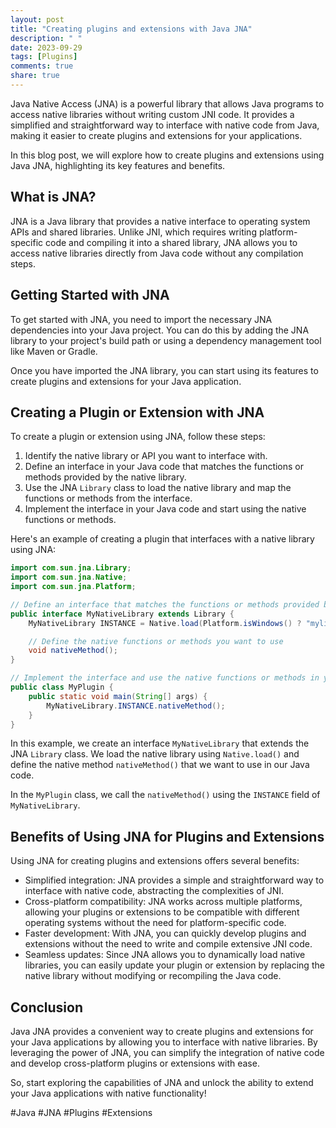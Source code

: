 ```yaml
---
layout: post
title: "Creating plugins and extensions with Java JNA"
description: " "
date: 2023-09-29
tags: [Plugins]
comments: true
share: true
---
```


Java Native Access (JNA) is a powerful library that allows Java programs to access native libraries without writing custom JNI code. It provides a simplified and straightforward way to interface with native code from Java, making it easier to create plugins and extensions for your applications.

In this blog post, we will explore how to create plugins and extensions using Java JNA, highlighting its key features and benefits.

## What is JNA?

JNA is a Java library that provides a native interface to operating system APIs and shared libraries. Unlike JNI, which requires writing platform-specific code and compiling it into a shared library, JNA allows you to access native libraries directly from Java code without any compilation steps.

## Getting Started with JNA

To get started with JNA, you need to import the necessary JNA dependencies into your Java project. You can do this by adding the JNA library to your project's build path or using a dependency management tool like Maven or Gradle.

Once you have imported the JNA library, you can start using its features to create plugins and extensions for your Java application.

## Creating a Plugin or Extension with JNA

To create a plugin or extension using JNA, follow these steps:

1. Identify the native library or API you want to interface with.
2. Define an interface in your Java code that matches the functions or methods provided by the native library.
3. Use the JNA `Library` class to load the native library and map the functions or methods from the interface.
4. Implement the interface in your Java code and start using the native functions or methods.

Here's an example of creating a plugin that interfaces with a native library using JNA:

```java
import com.sun.jna.Library;
import com.sun.jna.Native;
import com.sun.jna.Platform;

// Define an interface that matches the functions or methods provided by the native library
public interface MyNativeLibrary extends Library {
    MyNativeLibrary INSTANCE = Native.load(Platform.isWindows() ? "mylib.dll" : "mylib", MyNativeLibrary.class);

    // Define the native functions or methods you want to use
    void nativeMethod();
}

// Implement the interface and use the native functions or methods in your Java code
public class MyPlugin {
    public static void main(String[] args) {
        MyNativeLibrary.INSTANCE.nativeMethod();
    }
}
```

In this example, we create an interface `MyNativeLibrary` that extends the JNA `Library` class. We load the native library using `Native.load()` and define the native method `nativeMethod()` that we want to use in our Java code.

In the `MyPlugin` class, we call the `nativeMethod()` using the `INSTANCE` field of `MyNativeLibrary`.

## Benefits of Using JNA for Plugins and Extensions

Using JNA for creating plugins and extensions offers several benefits:

- Simplified integration: JNA provides a simple and straightforward way to interface with native code, abstracting the complexities of JNI.
- Cross-platform compatibility: JNA works across multiple platforms, allowing your plugins or extensions to be compatible with different operating systems without the need for platform-specific code.
- Faster development: With JNA, you can quickly develop plugins and extensions without the need to write and compile extensive JNI code.
- Seamless updates: Since JNA allows you to dynamically load native libraries, you can easily update your plugin or extension by replacing the native library without modifying or recompiling the Java code.

## Conclusion

Java JNA provides a convenient way to create plugins and extensions for your Java applications by allowing you to interface with native libraries. By leveraging the power of JNA, you can simplify the integration of native code and develop cross-platform plugins or extensions with ease.

So, start exploring the capabilities of JNA and unlock the ability to extend your Java applications with native functionality!

#Java #JNA #Plugins #Extensions